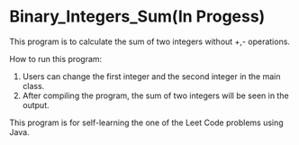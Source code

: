 # Binary_Integers_Sum(In Progess)
This program is to calculate the sum of two integers without +,- operations.

How to run this program:

1) Users can change the first integer and the second integer in the main class.
2) After compiling the program, the sum of two integers will be seen in the output.


This program is for self-learning the one of the Leet Code problems using Java.
